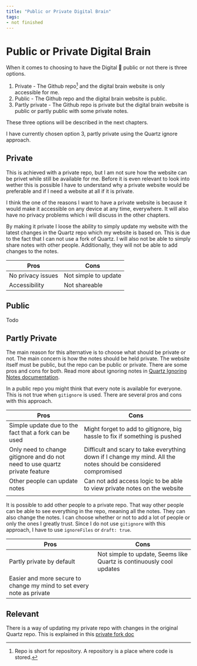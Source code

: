 ```yaml
---
title: "Public or Private Digital Brain"
tags:
- not finished
---
```

# Public or Private Digital Brain
When it comes to choosing to have the Digital 🧠 public or not there is three options. 

1. Private - The Github repo[^1] and the digital brain website is only accessible for me.
2. Public - The Github repo and the digital brain website is public.
3. Partly private - The Github repo is private but the digital brain website is public or partly public with some private notes.

These three options will be described in the next chapters.

[^1]: Repo is short for repository. A repository is a place where code is stored. 

I have currently chosen option 3, partly private using the Quartz ignore approach.

## Private
This is achieved with a private repo, but I am not sure how the website can be privet while still be available for me. Before it is even relevant to look into wether this is possible I have to understand why a private website would be preferable and if I need a website at all if it is private.

I think the one of the reasons I want to have a private website is because it would make it accessible on any device at any time, everywhere. It will also have no privacy problems which i will discuss in the other chapters.

By making it private I loose the ability to simply update my website with the latest changes in the Quartz repo which my website is based on. This is due to the fact that I can not use a fork of Quartz. I will also not be able to simply share notes with other people. Additionally, they will not be able to add changes to the notes.

| Pros              | Cons                 |
| ----------------- | -------------------- |
| No privacy issues | Not simple to update |
| Accessibility     | Not shareable       | 
## Public
Todo
## Partly Private
The main reason for this alternative is to choose what should be private or not. The main concern is how the notes should be held private. The website itself must be public, but the repo can be public or private. There are some pros and cons for both. Read more about ignoring notes in [Quartz Ignoring Notes documentation](https://quartz.jzhao.xyz/notes/ignore-notes/).

In a public repo you might think that every note is available for everyone. This is not true when `gitignore` is used. There are several pros and cons with this approach. 

| Pros                                                                        | Cons                                                                                                            |
| --------------------------------------------------------------------------- | --------------------------------------------------------------------------------------------------------------- |
| Simple update due to the fact that a fork can be used                       | Might forget to add to gitignore, big hassle to fix if something is pushed                                      |
| Only need to change gitignore and do not need to use quartz private feature | Difficult and scary to take everything down if I change my mind. All the notes should be considered compromised |
| Other people can update notes                                               | Can not add access logic to be able to view private notes on the website                                        |
|                                                                             |                                                                                                                 |

It is possible to add other people to a private repo. That way other people can be able to see everything in the repo, meaning all the notes. They can also change the notes. I can choose whether or not to add a lot of people or only the ones I greatly trust. Since I do not use `gitignore` with this approach, I have to use `ignoreFiles` or `draft: true`.

| Pros                                                                  | Cons                 |
| --------------------------------------------------------------------- | -------------------- |
| Partly private by default                                             | Not simple to update, Seems like Quartz is continuously cool updates |
| Easier and more secure to change my mind to set every note as private |                      |

## Relevant
There is a way of updating my private repo with changes in the original Quartz repo. This is explained in this [private fork doc](https://gist.github.com/0xjac/85097472043b697ab57ba1b1c7530274)